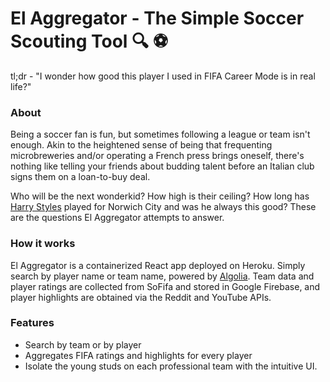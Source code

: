 # El Aggregator - The Simple Soccer Scouting Tool 🔍 ⚽

tl;dr - "I wonder how good this player I used in FIFA Career Mode is in real life?"

### About

Being a soccer fan is fun, but sometimes following a league or team isn't enough. Akin to the heightened sense of being that frequenting microbreweries and/or operating a French press brings oneself, there's nothing like telling your friends about budding talent before an Italian club signs them on a loan-to-buy deal. 

Who will be the next wonderkid? How high is their ceiling? How long has [Harry Styles](http://www.el-aggregator.com/player/225748) played for Norwich City and was he always this good? These are the questions El Aggregator attempts to answer.

### How it works

El Aggregator is a containerized React app deployed on Heroku. Simply search by player name or team name, powered by [Algolia](algolia.com). Team data and player ratings are collected from SoFifa and stored in Google Firebase, and player highlights are obtained via the Reddit and YouTube APIs.


### Features

* Search by team or by player
* Aggregates FIFA ratings and highlights for every player
* Isolate the young studs on each professional team with the intuitive UI.

